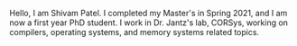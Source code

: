 Hello, I am Shivam Patel. I completed my Master's in Spring 2021, and I am now a first year PhD student. I work in Dr. Jantz's lab, CORSys, working on compilers, operating systems, and memory systems related topics.
